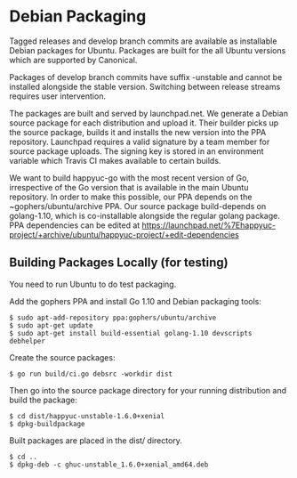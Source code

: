 # Debian Packaging

Tagged releases and develop branch commits are available as installable Debian packages
for Ubuntu. Packages are built for the all Ubuntu versions which are supported by
Canonical.

Packages of develop branch commits have suffix -unstable and cannot be installed alongside
the stable version. Switching between release streams requires user intervention.

The packages are built and served by launchpad.net. We generate a Debian source package
for each distribution and upload it. Their builder picks up the source package, builds it
and installs the new version into the PPA repository. Launchpad requires a valid signature
by a team member for source package uploads. The signing key is stored in an environment
variable which Travis CI makes available to certain builds.

We want to build happyuc-go with the most recent version of Go, irrespective of the Go
version that is available in the main Ubuntu repository. In order to make this possible,
our PPA depends on the ~gophers/ubuntu/archive PPA. Our source package build-depends on
golang-1.10, which is co-installable alongside the regular golang package. PPA dependencies
can be edited at https://launchpad.net/%7Ehappyuc-project/+archive/ubuntu/happyuc-project/+edit-dependencies

## Building Packages Locally (for testing)

You need to run Ubuntu to do test packaging.

Add the gophers PPA and install Go 1.10 and Debian packaging tools:

    $ sudo apt-add-repository ppa:gophers/ubuntu/archive
    $ sudo apt-get update
    $ sudo apt-get install build-essential golang-1.10 devscripts debhelper

Create the source packages:

    $ go run build/ci.go debsrc -workdir dist

Then go into the source package directory for your running distribution and build the package:

    $ cd dist/happyuc-unstable-1.6.0+xenial
    $ dpkg-buildpackage

Built packages are placed in the dist/ directory.

    $ cd ..
    $ dpkg-deb -c ghuc-unstable_1.6.0+xenial_amd64.deb
